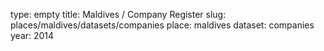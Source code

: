 type: empty
title: Maldives / Company Register
slug: places/maldives/datasets/companies
place: maldives
dataset: companies
year: 2014
